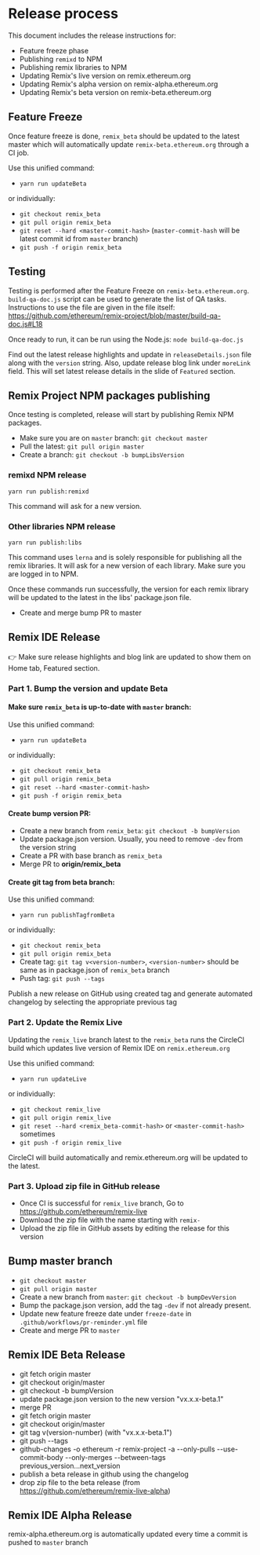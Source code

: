# Release process 

This document includes the release instructions for:
 - Feature freeze phase
 - Publishing `remixd` to NPM
 - Publishing remix libraries to NPM
 - Updating Remix's live version on remix.ethereum.org
 - Updating Remix's alpha version on remix-alpha.ethereum.org
 - Updating Remix's beta version on remix-beta.ethereum.org

## Feature Freeze
Once feature freeze is done, `remix_beta` should be updated to the latest master which will automatically update `remix-beta.ethereum.org` through a CI job.

Use this unified command:

 - `yarn run updateBeta`

or individually:

 - `git checkout remix_beta`
 - `git pull origin remix_beta`
 - `git reset --hard <master-commit-hash>` (`master-commit-hash` will be latest commit id from `master` branch)
 - `git push -f origin remix_beta`
 
## Testing
Testing is performed after the Feature Freeze on `remix-beta.ethereum.org`. `build-qa-doc.js` script can be used to generate the list of QA tasks. Instructions to use the file are given in the file itself: https://github.com/ethereum/remix-project/blob/master/build-qa-doc.js#L18 

Once ready to run, it can be run using the Node.js: `node build-qa-doc.js`

Find out the latest release highlights and update in `releaseDetails.json` file along with the `version` string. Also, update release blog link under `moreLink` field. This will set latest release details in the slide of `Featured` section.

## Remix Project NPM packages publishing

Once testing is completed, release will start by publishing Remix NPM packages.

 - Make sure you are on `master` branch: `git checkout master`
 - Pull the latest: `git pull origin master`
 - Create a branch: `git checkout -b bumpLibsVersion`

### remixd NPM release

  `yarn run publish:remixd`

This command will ask for a new version.

### Other libraries NPM release

  `yarn run publish:libs`
 
This command uses `lerna` and is solely responsible for publishing all the remix libraries. It will ask for a new version of each library. Make sure you are logged in to NPM.

Once these commands run successfully, the version for each remix library will be updated to the latest in the libs' package.json file.

 - Create and merge bump PR to master
 
## Remix IDE Release
:point_right: Make sure release highlights and blog link are updated to show them on Home tab, Featured section.

### Part 1. Bump the version and update Beta

#### Make sure `remix_beta` is up-to-date with `master` branch:

Use this unified command:

 - `yarn run updateBeta`

or individually:

 - `git checkout remix_beta`
 - `git pull origin remix_beta`
 - `git reset --hard <master-commit-hash>`
 - `git push -f origin remix_beta`

#### Create bump version PR:

 - Create a new branch from `remix_beta`: `git checkout -b bumpVersion`
 - Update package.json version. Usually, you need to remove `-dev` from the version string
 - Create a PR with base branch as `remix_beta`
 - Merge PR to **origin/remix_beta**

#### Create git tag from beta branch:

Use this unified command:

 - `yarn run publishTagfromBeta`

or individually:

 - `git checkout remix_beta`
 - `git pull origin remix_beta`
 - Create tag: `git tag v<version-number>`, `<version-number>` should be same as in package.json of `remix_beta` branch
 - Push tag: `git push --tags`

Publish a new release on GitHub using created tag and generate automated changelog by selecting the appropriate previous tag

### Part 2. Update the Remix Live

Updating the `remix_live` branch latest to the `remix_beta` runs the CircleCI build which updates live version of Remix IDE on `remix.ethereum.org`

Use this unified command:

 - `yarn run updateLive`

or individually:

 - `git checkout remix_live`
 - `git pull origin remix_live`
 - `git reset --hard <remix_beta-commit-hash>` or `<master-commit-hash>` sometimes
 - `git push -f origin remix_live`

 CircleCI will build automatically and remix.ethereum.org will be updated to the latest.

 ### Part 3. Upload zip file in GitHub release
 - Once CI is successful for `remix_live` branch, Go to https://github.com/ethereum/remix-live
 - Download the zip file with the name starting with `remix-`
 - Upload the zip file in GitHub assets by editing the release for this version
 
## Bump master branch 

 - `git checkout master`
 - `git pull origin master`
 - Create a new branch from `master`: `git checkout -b bumpDevVersion`
 - Bump the  package.json version, add the tag `-dev` if not already present.
 - Update new feature freeze date under `freeze-date` in `.github/workflows/pr-reminder.yml` file
 - Create and merge PR to `master`
 
 
## Remix IDE Beta Release
 - git fetch origin master
 - git checkout origin/master
 - git checkout -b bumpVersion
 - update package.json version to the new version "vx.x.x-beta.1"
 - merge PR
 - git fetch origin master
 - git checkout origin/master
 - git tag v(version-number) (with "vx.x.x-beta.1")
 - git push --tags
 - github-changes -o ethereum -r remix-project -a --only-pulls --use-commit-body --only-merges --between-tags previous_version...next_version
 - publish a beta release in github using the changelog
 - drop zip file to the beta release (from https://github.com/ethereum/remix-live-alpha)
 
## Remix IDE Alpha Release

remix-alpha.ethereum.org is automatically updated every time a commit is pushed to `master` branch
